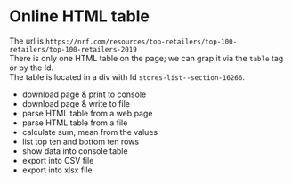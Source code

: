 # Online HTML table

The url is `https://nrf.com/resources/top-retailers/top-100-retailers/top-100-retailers-2019`  
There is only one HTML table on the page; we can grap it via the `table` tag or by the Id.  
The table is located in a div with Id `stores-list--section-16266`.  

- download page & print to console
- download page & write to file
- parse HTML table from a web page
- parse HTML table from a file
- calculate sum, mean from the values
- list top ten and bottom ten rows
- show data into console table
- export into CSV file
- export into xlsx file
